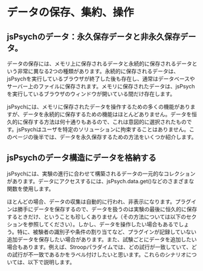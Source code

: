# データの保存、集約、操作
## jsPsychのデータ：永久保存データと非永久保存データ。

データの保存には、メモリ上に保存されるデータと永続的に保存されるデータという非常に異なる2つの種類があります。永続的に保存されるデータは、jsPsychを実行しているブラウザが終了した後も存在し、通常はデータベースやサーバー上のファイルに保存されます。メモリに保存されたデータは、jsPsychを実行しているブラウザのウィンドウが開いている間だけ存在します。

jsPsychには、メモリに保存されたデータを操作するための多くの機能がありますが、データを永続的に保存するための機能はほとんどありません。データを恒久的に保存する方法は何十通りもあるので、これは意図的に選択されたものです。jsPsychはユーザを特定のソリューションに拘束することはありません。このページの後半では、データを永久保存するための方法をいくつか紹介します。

## jsPsychのデータ構造にデータを格納する

jsPsychには、実験の進行に合わせて構築されるデータの一元的なコレクションがあります。データにアクセスするには、jsPsych.data.get()などのさまざまな関数を使用します。

ほとんどの場合、データの収集は自動的に行われ、非表示になります。プラグインは勝手にデータを保存するので、データを扱うのは実験の最後に恒久的に保存するときだけ、ということも珍しくありません（その方法については以下のセクションを参照してください）。しかし、データを操作したい場合もあるでしょう。特に、被験者の識別子や条件の割り当てなど、プラグインが記録していない追加データを保存したい場合があります。また、試験ごとにデータを追加したい場合もあります。例えば、Stroopパラダイムでは、どの試行が一致していて、どの試行が不一致であるかをラベル付けしたいと思います。これらのシナリオについては、以下で説明します。

